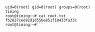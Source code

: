```root@timing:~# id && hostname
uid=0(root) gid=0(root) groups=0(root)
timing
root@timing:~# cat root.txt
fb2827cee92d1d556e851f18433fa33c
root@timing:~#```

